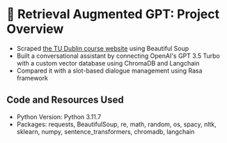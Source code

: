 # :speech_balloon: Retrieval Augmented GPT: Project Overview
* Scraped [the TU Dublin course website](http://www.tudublin.ie/study/find-a-course/) using Beautiful Soup
* Built a conversational assistant by connecting OpenAI's GPT 3.5 Turbo with a custom vector database using ChromaDB and Langchain
* Compared it with a slot-based dialogue management using Rasa framework

## Code and Resources Used
* Python Version: Python 3.11.7
* Packages: requests, BeautifulSoup, re, math, random, os, spacy, nltk, sklearn, numpy, sentence_transformers, chromadb, langchain

